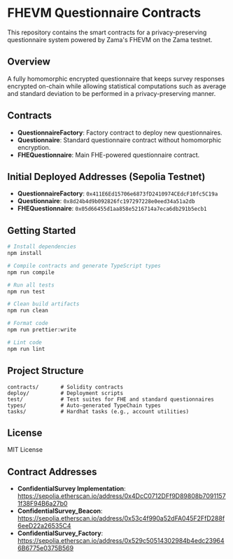 # FHEVM Questionnaire Contracts

This repository contains the smart contracts for a privacy-preserving questionnaire system powered by Zama's FHEVM on the Zama testnet.

## Overview

A fully homomorphic encrypted questionnaire that keeps survey responses encrypted on-chain while allowing statistical computations such as average and standard deviation to be performed in a privacy-preserving manner.

## Contracts

- **QuestionnaireFactory**: Factory contract to deploy new questionnaires.
- **Questionnaire**: Standard questionnaire contract without homomorphic encryption.
- **FHEQuestionnaire**: Main FHE-powered questionnaire contract.

## Initial Deployed Addresses (Sepolia Testnet)

- **QuestionnaireFactory**: `0x411E6Ed15706e6873fD2410974CEdcF10fc5C19a`
- **Questionnaire**: `0x8d24b4d9b092826fc197297228e0eed34a51a2db`
- **FHEQuestionnaire**: `0x05d66455d1aa858e5216714a7eca6db291b5ecb1`

## Getting Started

```bash
# Install dependencies
npm install

# Compile contracts and generate TypeScript types
npm run compile

# Run all tests
npm run test

# Clean build artifacts
npm run clean

# Format code
npm run prettier:write

# Lint code
npm run lint
```

## Project Structure

```
contracts/       # Solidity contracts
deploy/          # Deployment scripts
test/            # Test suites for FHE and standard questionnaires
types/           # Auto-generated TypeChain types
tasks/           # Hardhat tasks (e.g., account utilities)
```

## License

MIT License

## Contract Addresses

- **ConfidentialSurvey Implementation**: https://sepolia.etherscan.io/address/0x4DcC0712DFf9D89808b70911571f38F94B6a27b0
- **ConfidentialSurvey_Beacon**: https://sepolia.etherscan.io/address/0x53c4f990a52dFA045F2FfD288f6eeD22a26535C4
- **ConfidentialSurvey_Factory**: https://sepolia.etherscan.io/address/0x529c50514302984b4edc239646B6775e0375B569
